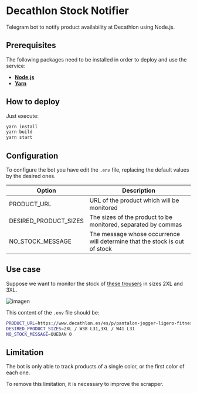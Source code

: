 # Decathlon Stock Notifier

Telegram bot to notify product availability at Decathlon using Node.js.

## Prerequisites

The following packages need to be installed in order to deploy and use the service:
- [**Node.js**](https://nodejs.org/)
- [**Yarn**](https://classic.yarnpkg.com/)

## How to deploy

Just execute:

``` bash
yarn install
yarn build
yarn start
```

## Configuration

To configure the bot you have edit the `.env` file, replacing the default values by the desired ones.

| Option | Description |
|-|-|
| PRODUCT_URL | URL of the product which will be monitored |
| DESIRED_PRODUCT_SIZES | The sizes of the product to be monitored, separated by commas |
| NO_STOCK_MESSAGE | The message whose occurrence will determine that the stock is out of stock |

## Use case

Suppose we want to monitor the stock of [these trousers](https://www.decathlon.es/es/p/pantalon-jogger-ligero-fitness-corte-recto-negro/_/R-p-325948?mc=8588922&c=NEGRO) in sizes 2XL and 3XL.

![imagen](https://user-images.githubusercontent.com/20266121/109428418-5ed78e00-79f7-11eb-906b-9c292c8af04c.png)

This content of the `.env` file should be:

``` bash
PRODUCT_URL=https://www.decathlon.es/es/p/pantalon-jogger-ligero-fitness-corte-recto-negro/_/R-p-325948?mc=8588922&c=NEGRO
DESIRED_PRODUCT_SIZES=2XL / W38 L31,3XL / W41 L31
NO_STOCK_MESSAGE=QUEDAN 0
```

## Limitation

The bot is only able to track products of a single color, or the first color of each one.

To remove this limitation, it is necessary to improve the scrapper.
